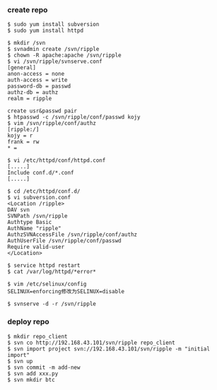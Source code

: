 ### create repo

    $ sudo yum install subversion
    $ sudo yum install httpd
    
    $ mkdir /svn
    $ svnadmin create /svn/ripple
    $ chown -R apache:apache /svn/ripple
    $ vi /svn/ripple/svnserve.conf
    [general]
    anon-access = none
    auth-access = write
    password-db = passwd
    authz-db = authz
    realm = ripple
    
    create usr&passwd pair
    $ htpasswd -c /svn/ripple/conf/passwd kojy
    $ vim /svn/ripple/conf/authz
    [ripple:/]
    kojy = r
    frank = rw
    * =
    
    $ vi /etc/httpd/conf/httpd.conf
    [.....]
    Include conf.d/*.conf
    [.....]
    
    $ cd /etc/httpd/conf.d/
    $ vi subversion.conf
    <Location /ripple>
    DAV svn
    SVNPath /svn/ripple
    Authtype Basic
    AuthName "ripple"
    AuthzSVNAccessFile /svn/ripple/conf/authz
    AuthUserFile /svn/ripple/conf/passwd
    Require valid-user
    </Location>
    
    $ service httpd restart
    $ cat /var/log/httpd/*error*
    
    $ vim /etc/selinux/config
    SELINUX=enforcing修改为SELINUX=disable
    
    $ svnserve -d -r /svn/ripple
    
### deploy repo

    $ mkdir repo_client
    $ svn co http://192.168.43.101/svn/ripple repo_client
    $ svn import project svn://192.168.43.101/svn/ripple -m "initial import"
    $ svn up
    $ svn commit -m add-new
    $ svn add xxx.py
    $ svn mkdir btc
   
